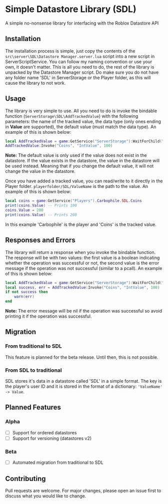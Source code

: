 # Simple Datastore Library (SDL)
A simple no-nonsense library for interfacing with the Roblox Datastore API

## Installation
The installation process is simple, just copy the contents of the ```src\server\SDL\Datastore Manager.server.lua``` script into a new script in ServerScriptService. You can follow my naming convention or use your own, it doesn't matter. This is all you need to do, the rest of the library is unpacked by the Datastore Manager script. Do make sure you do not have any folder name 'SDL' in ServerStorage or the Player folder, as this will cause the library to not work.

## Usage
The library is very simple to use. All you need to do is invoke the bindable function (```ServerStorage\SDL\AddTrackedValue```) with the following parameters: the name of the tracked value, the data type (only ones ending in **Value** are supported), the default value (must match the data type). An example of this is shown below:

```lua
local AddTrackedValue = game:GetService("ServerStorage"):WaitForChild("SDL"):WaitForChild("AddTrackedValue")
AddTrackedValue:Invoke("Coins", "IntValue", 100)
```
**Note:** The default value is only used if the value does not exist in the datastore. If the value exists in the datastore, the value in the datastore will be used instead. Meaning that if you change the default value, it will not change the value in the datastore.

Once you have added a tracked value, you can read/write to it directly in the Player folder. ```playerfolder/SDL/ValueName``` is the path to the value. An example of this is shown below:

```lua
local coins = game:GetService("Players").Carbophile.SDL.Coins
print(coins.Value) -- Prints 100
coins.Value = 200
print(coins.Value) -- Prints 200
```
In this example 'Carbophile' is the player and 'Coins' is the tracked value.

## Responses and Errors
The library will return a response when you invoke the bindable function. The response will be with two values: the first value is a boolean indicating whether the operation was successful or not, the second value is the error message if the operation was not successful (similar to a pcall). An example of this is shown below:

```lua
local AddTrackedValue = game:GetService("ServerStorage"):WaitForChild("SDL"):WaitForChild("AddTrackedValue")
local success, err = AddTrackedValue:Invoke("Coins", "IntValue", 100)
if not success then
    warn(err)
end
```
**Note:** The error message will be nil if the operation was successful so avoid printing it if the operation was successful.

## Migration

### From traditional to SDL

This feature is planned for the beta release. Until then, this is not possible.

### From SDL to traditional

SDL stores it's data in a datastore called 'SDL' in a simple format. The key is the player's user ID and it is stored in the format of a dictionary: ```'ValueName' -> Value```.

## Planned Features

### Alpha

- [ ] Support for ordered datastores
- [ ] Support for versioning (datastores v2)

### Beta

- [ ] Automated migration from traditional to SDL


## Contributing

Pull requests are welcome. For major changes, please open an issue first to discuss what you would like to change.
